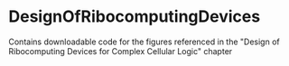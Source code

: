 # DesignOfRibocomputingDevices
Contains downloadable code for the figures referenced in the "Design of Ribocomputing Devices for Complex Cellular Logic" chapter
